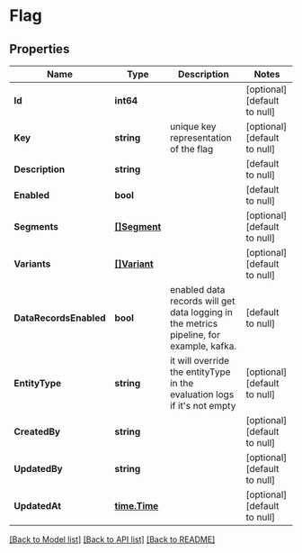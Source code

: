 # Flag

## Properties
Name | Type | Description | Notes
------------ | ------------- | ------------- | -------------
**Id** | **int64** |  | [optional] [default to null]
**Key** | **string** | unique key representation of the flag | [optional] [default to null]
**Description** | **string** |  | [default to null]
**Enabled** | **bool** |  | [default to null]
**Segments** | [**[]Segment**](segment.md) |  | [optional] [default to null]
**Variants** | [**[]Variant**](variant.md) |  | [optional] [default to null]
**DataRecordsEnabled** | **bool** | enabled data records will get data logging in the metrics pipeline, for example, kafka. | [default to null]
**EntityType** | **string** | it will override the entityType in the evaluation logs if it&#39;s not empty | [optional] [default to null]
**CreatedBy** | **string** |  | [optional] [default to null]
**UpdatedBy** | **string** |  | [optional] [default to null]
**UpdatedAt** | [**time.Time**](time.Time.md) |  | [optional] [default to null]

[[Back to Model list]](../README.md#documentation-for-models) [[Back to API list]](../README.md#documentation-for-api-endpoints) [[Back to README]](../README.md)


